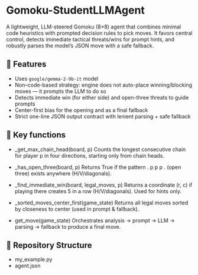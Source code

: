 # Gomoku-StudentLLMAgent

A lightweight, LLM-steered Gomoku (8×8) agent that combines minimal code heuristics with prompted decision rules to pick moves. It favors central control, detects immediate tactical threats/wins for prompt hints, and robustly parses the model’s JSON move with a safe fallback.



## 📌 Features
- Uses `google/gemma-2-9b-it` model
- Non–code-based strategy: engine does not auto-place winning/blocking moves — it prompts the LLM to do so
- Detects immediate win (for either side) and open-three threats to guide prompts
- Center-first bias for the opening and as a final fallback
- Strict one-line JSON output contract with lenient parsing + safe fallback

## 🤖 Key functions
-  _get_max_chain_head(board, p)
Counts the longest consecutive chain for player p in four directions, starting only from chain heads.

- _has_open_three(board, p)
Returns True if the pattern . p p p . (open three) exists anywhere (H/V/diagonals).

-  _find_immediate_win(board, legal_moves, p)
Returns a coordinate (r, c) if playing there creates 5 in a row (H/V/diagonals). Used for hints only.

-  _sorted_moves_center_first(game_state)
Returns all legal moves sorted by closeness to center (used in prompt & fallback).

-  get_move(game_state)
Orchestrates analysis → prompt → LLM → parsing → fallback to produce a final move.

## 📂 Repository Structure
- my_example.py 
- agent.json


